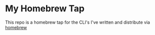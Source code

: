 # My Homebrew Tap

This repo is a homebrew tap for the CLI's I've written and distribute via [homebrew]

[homebrew]: https://brew.sh

